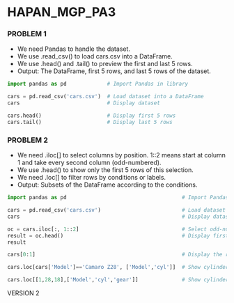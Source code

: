 # HAPAN_MGP_PA3

### PROBLEM 1
- We need Pandas to handle the dataset.  
- We use .read_csv() to load cars.csv into a DataFrame.  
- We use .head() and .tail() to preview the first and last 5 rows.  
- Output: The DataFrame, first 5 rows, and last 5 rows of the dataset.  

```Python
import pandas as pd             # Import Pandas in library

cars = pd.read_csv('cars.csv')  # Load dataset into a DataFrame
cars                            # Display dataset

cars.head()                     # Display first 5 rows
cars.tail()                     # Display last 5 rows
```

### PROBLEM 2
- We need .iloc[] to select columns by position. 1::2 means start at column 1 and take every second column (odd-numbered).  
- We use .head() to show only the first 5 rows of this selection.  
- We need .loc[] to filter rows by conditions or labels.  
- Output: Subsets of the DataFrame according to the conditions.  

```Python
import pandas as pd                                     # Import Pandas in library

cars = pd.read_csv('cars.csv')                          # Load dataset into a DataFrame
cars                                                    # Display dataset

oc = cars.iloc[:, 1::2]                                 # Select odd-numbered columns (index 1, 3, 5, …)
result = oc.head()                                      # Display first 5 rows of selected columns
result

cars[0:1]                                               # Display the row for Mazda RX4

cars.loc[cars['Model']=='Camaro Z28', ['Model','cyl']]  # Show cylinders of Camaro Z28

cars.loc[[1,28,18],['Model','cyl','gear']]              # Show cylinders & gear for 3 specific models
```

VERSION 2
